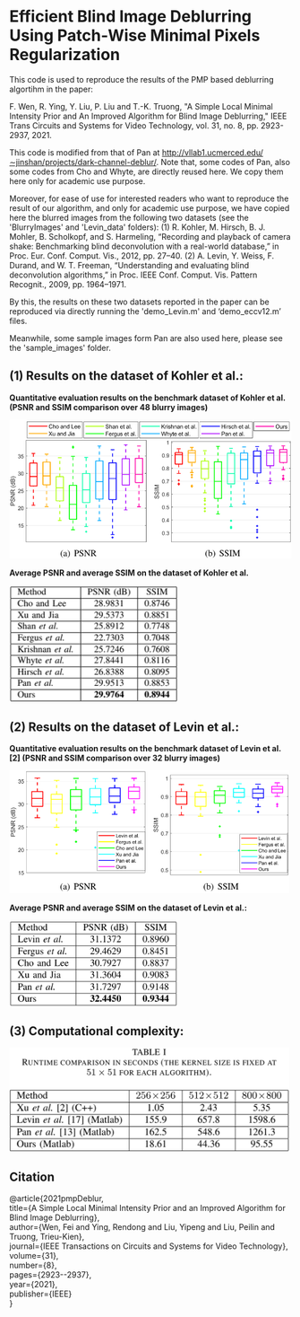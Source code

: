 # Efficient Blind Image Deblurring Using Patch-Wise Minimal Pixels Regularization


This code is used to reproduce the results of the PMP based deblurring algortihm in the paper: 

F. Wen, R. Ying, Y. Liu, P. Liu and T.-K. Truong, "A Simple Local Minimal Intensity Prior and An Improved Algorithm for Blind Image Deblurring," IEEE Trans Circuits and Systems for Video Technology, vol. 31, no. 8, pp. 2923-2937, 2021.

This code is modified from that of Pan at http://vllab1.ucmerced.edu/∼jinshan/projects/dark-channel-deblur/. 
Note that, some codes of Pan, also some codes from Cho and Whyte, are directly reused here. We copy them here only for academic use purpose.

Moreover, for ease of use for interested readers who want to reproduce the result of our algorithm,
and only for academic use purpose,
we have copied here the blurred images from the following two datasets (see the 'BlurryImages' and 'Levin_data' folders):
(1) R. Kohler, M. Hirsch, B. J. Mohler, B. Scholkopf, and S. Harmeling, “Recording and playback of camera shake: Benchmarking blind deconvolution with a real-world database,” in Proc. Eur. Conf. Comput. Vis., 2012, pp. 27–40.
(2) A. Levin, Y. Weiss, F. Durand, and W. T. Freeman, “Understanding and evaluating blind deconvolution algorithms,” in Proc. IEEE Conf. Comput. Vis. Pattern Recognit., 2009, pp. 1964–1971.

By this, the results on these two datasets reported in the paper can be reproduced via directly running the 'demo_Levin.m' and ‘demo_eccv12.m’ files.


Meanwhile, some sample images form Pan are also used here, please see the 'sample_images' folder.

## (1) Results on the dataset of Kohler et al.:

**Quantitative evaluation results on the benchmark dataset of Kohler et al. (PSNR and SSIM comparison over 48 blurry images)**

<img src="https://github.com/FWen/deblur-pmp/blob/master/results_eccv12/Kohler_PSNR_SSIM.png" width="600" /> 

**Average PSNR and average SSIM on the dataset of Kohler et al.**

<img src="https://github.com/FWen/deblur-pmp/blob/master/results_eccv12/Kohler_PSNR_SSIM_table.png" width="300" />


## (2) Results on the dataset of Levin et al.:

**Quantitative evaluation results on the benchmark dataset of Levin et al. [2] (PSNR and SSIM comparison over 32 blurry images)**

<img src="https://github.com/FWen/deblur-pmp/blob/master/results_Levin/Levin_PSNR_SSIM.png?raw=true" width="500" />

**Average PSNR and average SSIM on the dataset of Levin et al.:**

<img src="https://github.com/FWen/deblur-pmp/blob/master/results_Levin/Levin_PSNR_SSIM_table.png?raw=true" width="300" />

## (3) Computational complexity:

<img src="https://github.com/FWen/deblur-pmp/blob/master/results_samples/comp/runtime.png" width="500" />


## Citation
@article{2021pmpDeblur,  
        title={A Simple Local Minimal Intensity Prior and an Improved Algorithm for Blind Image Deblurring},  
        author={Wen, Fei and Ying, Rendong and Liu, Yipeng and Liu, Peilin and Truong, Trieu-Kien},  
        journal={IEEE Transactions on Circuits and Systems for Video Technology},  
        volume={31},  
  number={8},  
  pages={2923--2937},  
  year={2021},  
  publisher={IEEE}  
}
